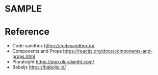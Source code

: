 # SAMPLE

# Reference
- Code sandbox
https://codesandbox.io/
- Components and Props
https://reactjs.org/docs/components-and-props.html
- Pluralsight
https://app.pluralsight.com/
- Babeljs
https://babeljs.io/